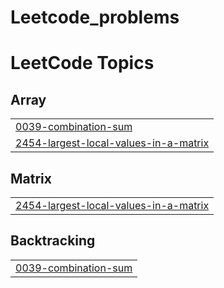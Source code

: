 # Leetcode_problems
<!---LeetCode Topics Start-->
# LeetCode Topics
## Array
|  |
| ------- |
| [0039-combination-sum](https://github.com/MasameEh/Leetcode_problems/tree/master/0039-combination-sum) |
| [2454-largest-local-values-in-a-matrix](https://github.com/MasameEh/Leetcode_problems/tree/master/2454-largest-local-values-in-a-matrix) |
## Matrix
|  |
| ------- |
| [2454-largest-local-values-in-a-matrix](https://github.com/MasameEh/Leetcode_problems/tree/master/2454-largest-local-values-in-a-matrix) |
## Backtracking
|  |
| ------- |
| [0039-combination-sum](https://github.com/MasameEh/Leetcode_problems/tree/master/0039-combination-sum) |
<!---LeetCode Topics End-->